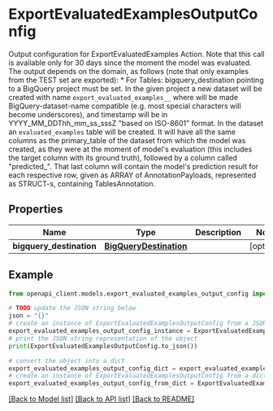 # ExportEvaluatedExamplesOutputConfig

Output configuration for ExportEvaluatedExamples Action. Note that this call is available only for 30 days since the moment the model was evaluated. The output depends on the domain, as follows (note that only examples from the TEST set are exported): * For Tables: bigquery_destination pointing to a BigQuery project must be set. In the given project a new dataset will be created with name `export_evaluated_examples__` where will be made BigQuery-dataset-name compatible (e.g. most special characters will become underscores), and timestamp will be in YYYY_MM_DDThh_mm_ss_sssZ \"based on ISO-8601\" format. In the dataset an `evaluated_examples` table will be created. It will have all the same columns as the primary_table of the dataset from which the model was created, as they were at the moment of model's evaluation (this includes the target column with its ground truth), followed by a column called \"predicted_\". That last column will contain the model's prediction result for each respective row, given as ARRAY of AnnotationPayloads, represented as STRUCT-s, containing TablesAnnotation.

## Properties

Name | Type | Description | Notes
------------ | ------------- | ------------- | -------------
**bigquery_destination** | [**BigQueryDestination**](BigQueryDestination.md) |  | [optional] 

## Example

```python
from openapi_client.models.export_evaluated_examples_output_config import ExportEvaluatedExamplesOutputConfig

# TODO update the JSON string below
json = "{}"
# create an instance of ExportEvaluatedExamplesOutputConfig from a JSON string
export_evaluated_examples_output_config_instance = ExportEvaluatedExamplesOutputConfig.from_json(json)
# print the JSON string representation of the object
print(ExportEvaluatedExamplesOutputConfig.to_json())

# convert the object into a dict
export_evaluated_examples_output_config_dict = export_evaluated_examples_output_config_instance.to_dict()
# create an instance of ExportEvaluatedExamplesOutputConfig from a dict
export_evaluated_examples_output_config_from_dict = ExportEvaluatedExamplesOutputConfig.from_dict(export_evaluated_examples_output_config_dict)
```
[[Back to Model list]](../README.md#documentation-for-models) [[Back to API list]](../README.md#documentation-for-api-endpoints) [[Back to README]](../README.md)


